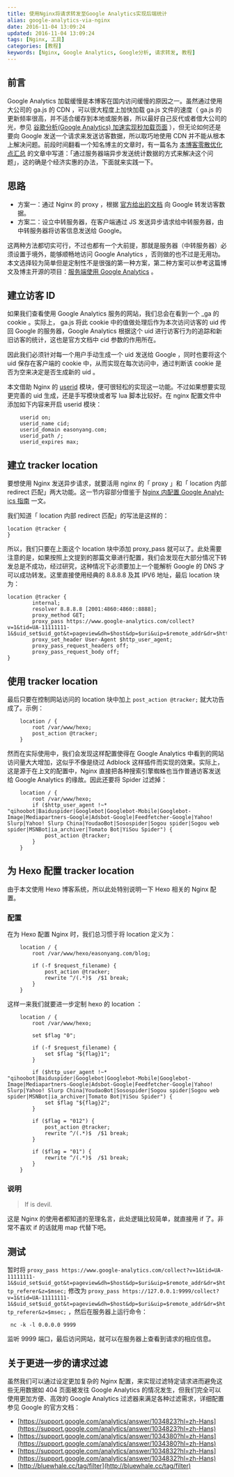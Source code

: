 ```yaml
---
title: 使用Nginx将请求转发至Google Analytics实现后端统计
alias: google-analytics-via-nginx
date: 2016-11-04 13:09:24
updated: 2016-11-04 13:09:24
tags: [Nginx, 工具]
categories: [教程]
keywords: [Nginx, Google Analytics, Google分析, 请求转发, 教程]
---
```


## 前言

Google Analytics 加载缓慢是本博客在国内访问缓慢的原因之一。虽然通过使用大公司的 ga.js 的 CDN ，可以很大程度上加快加载 ga.js 文件的速度（ ga.js 的更新频率很高，并不适合缓存到本地或服务器，所以最好自己反代或者借大公司的光，参见 [谷歌分析(Google Analytics) 加速实现秒加载页面](https://joway.wang/posts/Hexo/2016-05-15-Google-Analytics.html) ），但无论如何还是要向 Google 发送一个请求来发送访客数据，所以取巧地使用 CDN 并不能从根本上解决问题。前段时间翻看一个知名博主的文章时，有一篇名为 [本博客零散优化点汇总](https://imququ.com/post/summary-of-my-blog-optimization.html) 的文章中写道：「通过服务器端异步发送统计数据的方式来解决这个问题」，这的确是个经济实惠的办法，下面就来实践一下。

## 思路

- 方案一：通过 Nginx 的 proxy ，根据 [官方给出的文档](https://developers.google.com/analytics/devguides/collection/protocol/v1/reference) 向 Google 转发访客数据。
- 方案二：设立中转服务器，在客户端通过 JS 发送异步请求给中转服务器，由中转服务器将访客信息发送给 Google。

这两种方法都切实可行，不过也都有一个大前提，那就是服务器（中转服务器）必须设置于境外，能够顺畅地访问 Google Analytics ，否则做的也不过是无用功。本文选择较为简单但是定制性不是很强的第一种方案，第二种方案可以参考这篇博文及博主开源的项目：[服务端使用 Google Analytics](https://blog.alphatr.com/google-analytics-on-server.html) 。<!--more-->

## 建立访客 ID

如果我们查看使用 Google Analytics 服务的网站，我们总会在看到一个 _ga 的 cookie 。实际上， ga.js 将此 cookie 中的值做处理后作为本次访问访客的 uid 传回 Google 的服务器，Google Analytics 根据这个 uid 进行访客行为的追踪和新旧访客的统计，这也是官方文档中 cid 参数的作用所在。

因此我们必须针对每一个用户手动生成一个 uid 发送给 Google ，同时也要将这个 uid 保存在客户端的 cookie 中，从而实现在每次访问中，通过判断该 cookie 是否为空来决定是否生成新的 uid 。

本文借助 Nginx 的 [userid](http://nginx.org/en/docs/http/ngx_http_userid_module.html) 模块，便可很轻松的实现这一功能。不过如果想要实现更完善的 uid 生成，还是手写模块或者写 lua 脚本比较好。在 nginx 配置文件中添加如下内容来开启 userid 模块：

```nginx
    userid on;
    userid_name cid;
    userid_domain easonyang.com;
    userid_path /;
    userid_expires max;
```

## 建立 tracker location

要想使用 Nginx 发送异步请求，就要活用 nginx 的「 proxy 」和「 location 内部 redirect 匹配」两大功能。这一节内容部分借鉴于 [Ng­inx 内配置 Google An­a­lyt­ics 指南](https://darknode.in/network/nginx-google-analytics/) 一文。

我们知道「 location 内部 redirect 匹配」的写法是这样的：

```nginx
location @tracker {
}
```

所以，我们只要在上面这个 location 块中添加 proxy_pass 就可以了。此处需要注意的是，如果按照上文提到的那篇文章进行配置，我们会发现在大部分情况下转发总是不成功，经过研究，这种情况下必须要加上一个能解析 Google 的 DNS 才可以成功转发。这里直接使用经典的 8.8.8.8 及其 IPV6 地址，最后 location 块为： 

```nginx
location @tracker {        
        internal;
        resolver 8.8.8.8 [2001:4860:4860::8888];
        proxy_method GET;
        proxy_pass https://www.google-analytics.com/collect?v=1&tid=UA-11111111-1&$uid_set$uid_got&t=pageview&dh=$host&dp=$uri&uip=$remote_addr&dr=$http_referer&z=$msec;
        proxy_set_header User-Agent $http_user_agent;
        proxy_pass_request_headers off;
        proxy_pass_request_body off;
}
```

## 使用 tracker location

最后只要在控制网站访问的 location 块中加上 `post_action @tracker;` 就大功告成了。示例：

```nginx
    location / {
        root /var/www/hexo;
        post_action @tracker;
    }
```

然而在实际使用中，我们会发现这样配置使得在 Google Analytics 中看到的网站访问量大大增加，这似乎不像是绕过 Adblock 这样插件而实现的效果。实际上，这是源于在上文的配置中，Nginx 直接把各种搜索引擎蜘蛛也当作普通访客发送给 Google Analytics 的缘故。因此还要将 Spider 过滤掉：

```nginx
    location / {
        root /var/www/hexo;
        if ($http_user_agent !~* "qihoobot|Baiduspider|Googlebot|Googlebot-Mobile|Googlebot-Image|Mediapartners-Google|Adsbot-Google|Feedfetcher-Google|Yahoo! Slurp|Yahoo! Slurp China|YoudaoBot|Sosospider|Sogou spider|Sogou web spider|MSNBot|ia_archiver|Tomato Bot|YiSou Spider") {
            post_action @tracker;
        }
    }
```

## 为 Hexo 配置 tracker location

由于本文使用 Hexo 博客系统，所以此处特别说明一下 Hexo 相关的 Nginx 配置。

### 配置

在为 Hexo 配置 Nginx 时，我们总习惯于将 location 定义为：

```nginx
    location / {
        root /var/www/hexo/easonyang.com/blog;                   

        if (-f $request_filename) {                                            
            post_action @tracker;
            rewrite ^/(.*)$  /$1 break;   
        }
    }
```

这样一来我们就要进一步定制 hexo 的 location ：

```nginx
    location / {
        root /var/www/hexo;                   

        set $flag "0";

        if (-f $request_filename) {                                            
            set $flag "${flag}1";
        }   

        if ($http_user_agent !~* "qihoobot|Baiduspider|Googlebot|Googlebot-Mobile|Googlebot-Image|Mediapartners-Google|Adsbot-Google|Feedfetcher-Google|Yahoo! Slurp|Yahoo! Slurp China|YoudaoBot|Sosospider|Sogou spider|Sogou web spider|MSNBot|ia_archiver|Tomato Bot|YiSou Spider") {
            set $flag "${flag}2";
        }

        if ($flag = "012") {
            post_action @tracker;
            rewrite ^/(.*)$  /$1 break;                                    
        }

        if ($flag = "01") {
            rewrite ^/(.*)$  /$1 break;                                    
        }
    }
```

### 说明

> If is devil.

这是 Nginx 的使用者都知道的至理名言，此处逻辑比较简单，就直接用 if 了。非常不喜欢 if 的话就用 map 代替下吧。

## 测试

暂时将 `proxy_pass https://www.google-analytics.com/collect?v=1&tid=UA-11111111-1&$uid_set$uid_got&t=pageview&dh=$host&dp=$uri&uip=$remote_addr&dr=$http_referer&z=$msec;` 修改为 `proxy_pass https://127.0.0.1:9999/collect?v=1&tid=UA-11111111-1&$uid_set$uid_got&t=pageview&dh=$host&dp=$uri&uip=$remote_addr&dr=$http_referer&z=$msec;` ，然后在服务器上运行命令：

```shell
 nc -k -l 0.0.0.0 9999
```

监听 9999 端口，最后访问网站，就可以在服务器上查看到请求的相应信息。

## 关于更进一步的请求过滤

虽然我们可以通过设定更加复杂的 Nginx 配置，来实现过滤特定请求进而避免这些无用数据如 404 页面被发往 Google Analytics 的情况发生，但我们完全可以使用更加方便、高效的 Google Analytics 过滤器来满足各种过滤需求，详细配置参见 Google 的官方文档：

- [https://support.google.com/analytics/answer/1034823?hl=zh-Hans](https://support.google.com/analytics/answer/1034823?hl=zh-Hans)
- [https://support.google.com/analytics/answer/1034380?hl=zh-Hans](https://support.google.com/analytics/answer/1034380?hl=zh-Hans)
- [https://support.google.com/analytics/answer/1034832?hl=zh-Hans](https://support.google.com/analytics/answer/1034832?hl=zh-Hans)
- [http://bluewhale.cc/tag/filter](http://bluewhale.cc/tag/filter)